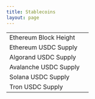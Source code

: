 ```yaml
---
title: Stablecoins
layout: page
---
```


<div id="stablecoin_table" class='leftbox'>

<table>
<tr>
	<td>
		Ethereum Block Height
	</td>
	<td>
		<span id="eth_block_num"></span> 
	</td>
</tr>
<tr>
	<td>
		Ethereum USDC Supply
	</td>
	<td>
		<span id="eth_usdc_supply"></span> 
	</td>
</tr>
<tr>
	<td>
		Algorand USDC Supply
	</td>
	<td>
		<span id="algorand_usdc_supply"></span> 
	</td>
</tr>
<tr>
	<td>
		Avalanche USDC Supply
	</td>
	<td>
		<span id="avalanche_usdc_supply"></span> 
	</td>
</tr>
<tr>
	<td>
		Solana USDC Supply
	</td>
	<td>
		<span id="sol_usdc_supply"></span> 
	</td>
</tr>
<tr>
	<td>
		Tron USDC Supply
	</td>
	<td>
		<span id="tron_usdc_supply"></span> 
	</td>
</tr>
</table>

<div id = "supplychart" class="rightbox" style = "width: 550px; height: 400px; margin: 0 auto"></div>

<!-- <script src="https://cdn.jsdelivr.net/npm/human-standard-token-abi@2.0.0/index.min.js"></script> -->
<script src="https://cdnjs.cloudflare.com/ajax/libs/stellar-sdk/10.0.1/stellar-sdk.min.js"></script>
<script src="https://unpkg.com/algosdk@1.13.1/dist/browser/algosdk.min.js" integrity="sha384-0BSEzBpLxqFWYBI+sOGhv3W91/wPf+jFwCiuXNrC52XZav2qb3Rz+pfq3AFI0CrL" crossorigin="anonymous" ></script>
<script src="https://unpkg.com/@solana/web3.js@latest/lib/index.iife.js"></script>
<script src="https://cdnjs.cloudflare.com/ajax/libs/web3/1.7.0/web3.min.js"></script>
<script src="https://cdn.jsdelivr.net/npm/tronweb@3.2.6/dist/TronWeb.min.js"></script>
<script src="https://cdn.jsdelivr.net/npm/eosjs-api@7.0.4/lib/eos-api.min.js" crossorigin="anonymous"></script>
<!-- <script src = "https://ajax.googleapis.com/ajax/libs/jquery/2.1.3/jquery.min.js"> </script> -->
<script src = "https://code.highcharts.com/highcharts.js"></script>
<script src="{{ site.baseurl }}/assets/js/eth_stablecoins.js" type="text/javascript"></script>
<script src="{{ site.baseurl }}/assets/js/sol_stablecoins.js" type="text/javascript"></script>
<script src="{{ site.baseurl }}/assets/js/stellar_stablecoins.js" type="text/javascript"></script>
<script src="{{ site.baseurl }}/assets/js/tron_stablecoins.js" type="text/javascript"></script>
<script src="{{ site.baseurl }}/assets/js/avalanche_stablecoins.js" type="text/javascript"></script>
<script src="{{ site.baseurl }}/assets/js/algorand_stablecoins.js" type="text/javascript"></script>
<script src="{{ site.baseurl }}/assets/js/eos_stablecoins.js" type="text/javascript"></script>
<script src="{{ site.baseurl }}/assets/js/usdc_chart.js" type="text/javascript"></script>

